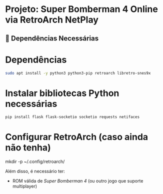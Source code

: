 # Projeto: Super Bomberman 4 Online via RetroArch NetPlay  

## 🧰 Dependências Necessárias

# Dependências
```bash
sudo apt install -y python3 python3-pip retroarch libretro-snes9x
```

# Instalar bibliotecas Python necessárias
```bash
pip install flask flask-socketio socketio requests netifaces
```

# Configurar RetroArch (caso ainda não tenha)
mkdir -p ~/.config/retroarch/

Além disso, é necessário ter:
- ROM válida de *Super Bomberman 4* (ou outro jogo que suporte multiplayer)
